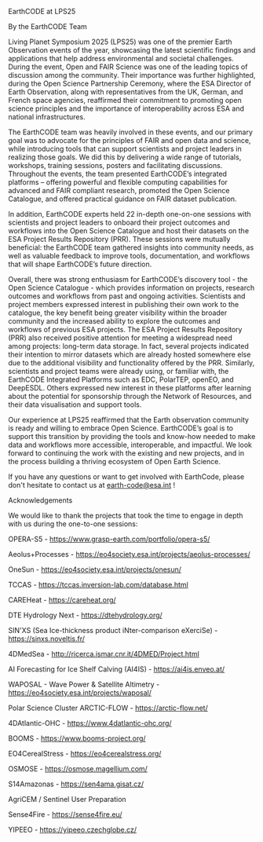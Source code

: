 EarthCODE at LPS25 

By the EarthCODE Team 

Living Planet Symposium 2025 (LPS25) was one of the premier Earth Observation events of the year, showcasing the latest scientific findings and applications that help address environmental and societal challenges. During the event, Open and FAIR Science was one of the leading topics of discussion among the community. Their importance was further highlighted, during the Open Science Partnership Ceremony, where the ESA Director of Earth Observation, along with representatives from the UK, German, and French space agencies, reaffirmed their commitment to promoting open science principles and the importance of interoperability across ESA and national infrastructures. 

 

The EarthCODE team was heavily involved in these events, and our primary goal was to advocate for the principles of FAIR and open data and science, while introducing tools that can support scientists and project leaders in realizing those goals. We did this by delivering a wide range of tutorials, workshops, training sessions, posters and facilitating discussions. Throughout the events, the team presented EarthCODE’s integrated platforms – offering powerful and flexible computing capabilities for advanced and FAIR compliant research, promoted the Open Science Catalogue, and offered practical guidance on FAIR dataset publication. 

 

In addition, EarthCODE experts held 22 in-depth one-on-one sessions with scientists and project leaders to onboard their project outcomes and workflows into the Open Science Catalogue and host their datasets on the ESA Project Results Repository (PRR). These sessions were mutually beneficial: the EarthCODE team gathered insights into community needs, as well as valuable feedback to improve tools, documentation, and workflows that will shape EarthCODE’s future direction.  

 

Overall, there was strong enthusiasm for EarthCODE’s discovery tool - the Open Science Catalogue - which provides information on projects, research outcomes and workflows from past and ongoing activities.  Scientists and project members expressed interest in publishing their own work to the catalogue, the key benefit being greater visibility within the broader community and the increased ability to explore the outcomes and workflows of previous ESA projects. The ESA Project Results Repository (PRR) also received positive attention for meeting a widespread need among projects: long-term data storage. In fact, several projects indicated their intention to mirror datasets which are already hosted somewhere else due to the additional visibility and functionality offered by the PRR. Similarly, scientists and project teams were already using, or familiar with, the EarthCODE Integrated Platforms such as EDC, PolarTEP, openEO, and DeepESDL. Others expressed new interest in these platforms after learning about the potential for sponsorship through the Network of Resources, and their data visualisation and support tools. 

Our experience at LPS25 reaffirmed that the Earth observation community is ready and willing to embrace Open Science. EarthCODE’s goal is to support this transition by providing the tools and know-how needed to make data and workflows more accessible, interoperable, and impactful. We look forward to continuing the work with the existing and new projects, and in the process building a thriving ecosystem of Open Earth Science.  

If you have any questions or want to get involved with EarthCode, please don't hesitate to contact us at earth-code@esa.int ! 

 

Acknowledgements 

 

We would like to thank the projects that took the time to engage in depth with us during the one-to-one sessions: 

 

OPERA-S5 - https://www.grasp-earth.com/portfolio/opera-s5/ 

Aeolus+Processes - https://eo4society.esa.int/projects/aeolus-processes/ 

OneSun - https://eo4society.esa.int/projects/onesun/ 

TCCAS - https://tccas.inversion-lab.com/database.html 

CAREHeat - https://careheat.org/ 

DTE Hydrology Next - https://dtehydrology.org/ 

SIN'XS (Sea Ice-thickness product iNter-comparison eXerciSe) - https://sinxs.noveltis.fr/ 

4DMedSea - http://ricerca.ismar.cnr.it/4DMED/Project.html 

AI Forecasting for Ice Shelf Calving (AI4IS) - https://ai4is.enveo.at/ 

WAPOSAL - Wave Power & Satellite Altimetry - https://eo4society.esa.int/projects/waposal/ 

Polar Science Cluster ARCTIC-FLOW - https://arctic-flow.net/ 

4DAtlantic-OHC - https://www.4datlantic-ohc.org/ 

BOOMS - https://www.booms-project.org/ 

EO4CerealStress - https://eo4cerealstress.org/ 

OSMOSE - https://osmose.magellium.com/ 

S14Amazonas - https://sen4ama.gisat.cz/ 

AgriCEM / Sentinel User Preparation 

Sense4Fire - https://sense4fire.eu/ 

YIPEEO - https://yipeeo.czechglobe.cz/ 

 
